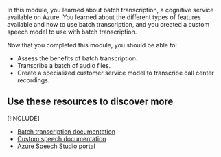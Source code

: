 In this module, you learned about batch transcription, a cognitive service available on Azure. You learned about the different types of features available and how to use batch transcription, and you created a custom speech model to use with batch transcription.

Now that you completed this module, you should be able to:

- Assess the benefits of batch transcription.
- Transcribe a batch of audio files.
- Create a specialized customer service model to transcribe call center recordings.

## Use these resources to discover more

[!INCLUDE[](../../../includes/open-link-in-new-tab-note.md)]

- [Batch transcription documentation](/azure/ai-services/speech-service/batch-transcription)
- [Custom speech documentation](/azure/ai-services/speech-service/custom-speech-overview)
- [Azure Speech Studio portal](https://speech.microsoft.com/portal?projecttype=customspeech)
